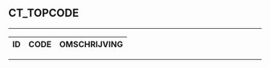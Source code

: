## CT_TOPCODE

***

|ID                              	|CODE          	|OMSCHRIJVING|
|------                          	|----          	|-----    |


***
